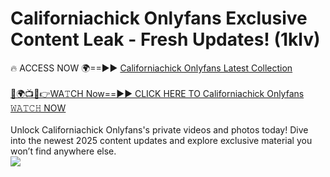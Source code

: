 # Californiachick Onlyfans Exclusive Content Leak - Fresh Updates! (1klv)

🔥 ACCESS NOW 🌍==►► <a href="https://tinyurl.com/kvy9nzfs" rel="nofollow">Californiachick Onlyfans Latest Collection</a>
<br><br>
[🔴🌍📺📱👉WA𝚃CH Now==►► CLICK HERE TO Californiachick Onlyfans 𝚆𝙰𝚃𝙲𝙷 NOW](https://tinyurl.com/kvy9nzfs)
<br><br>
Unlock Californiachick Onlyfans's private videos and photos today! Dive into the newest 2025 content updates and explore exclusive material you won’t find anywhere else.
<br>
<a href="https://tinyurl.com/kvy9nzfs" rel="nofollow" data-target="animated-image.originalLink"><img src="https://camo.githubusercontent.com/8a4f000d20f83aca3bf7ec5f350d767afa0574a8a352519fd8cfa583a6f93a33/68747470733a2f2f692e696d6775722e636f6d2f644a486b345a712e676966" data-canonical-src="https://i.imgur.com/dJHk4Zq.gif" style="max-width: 100%; display: inline-block;" data-target="animated-image.originalImage"></a>
<br>
